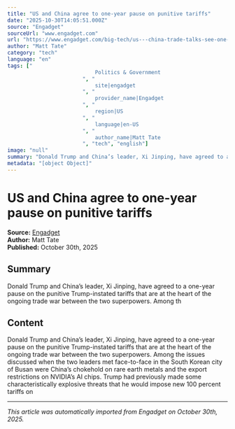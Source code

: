 ```yaml
---
title: "US and China agree to one-year pause on punitive tariffs"
date: "2025-10-30T14:05:51.000Z"
source: "Engadget"
sourceUrl: "www.engadget.com"
url: "https://www.engadget.com/big-tech/us---china-trade-talks-see-one-year-pause-on-punitive-tariffs-140550358.html?src=rss"
author: "Matt Tate"
category: "tech"
language: "en"
tags: ["
                            Politics & Government
                        ", "
                            site|engadget
                        ", "
                            provider_name|Engadget
                        ", "
                            region|US
                        ", "
                            language|en-US
                        ", "
                            author_name|Matt Tate
                        ", "tech", "english"]
image: "null"
summary: "Donald Trump and China’s leader, Xi Jinping, have agreed to a one-year pause on the punitive Trump-instated tariffs that are at the heart of the ongoing trade war between the two superpowers. Among th"
metadata: "[object Object]"
---
```


# US and China agree to one-year pause on punitive tariffs

**Source:** [Engadget](https://www.engadget.com/big-tech/us---china-trade-talks-see-one-year-pause-on-punitive-tariffs-140550358.html?src=rss)  
**Author:** Matt Tate  
**Published:** October 30th, 2025  

## Summary

Donald Trump and China’s leader, Xi Jinping, have agreed to a one-year pause on the punitive Trump-instated tariffs that are at the heart of the ongoing trade war between the two superpowers. Among th

## Content

Donald Trump and China’s leader, Xi Jinping, have agreed to a one-year pause on the punitive Trump-instated tariffs that are at the heart of the ongoing trade war between the two superpowers. Among the issues discussed when the two leaders met face-to-face in the South Korean city of Busan were China’s chokehold on rare earth metals and the export restrictions on NVIDIA’s AI chips. Trump had previously made some characteristically explosive threats that he would impose new 100 percent tariffs on

---

*This article was automatically imported from Engadget on October 30th, 2025.*
